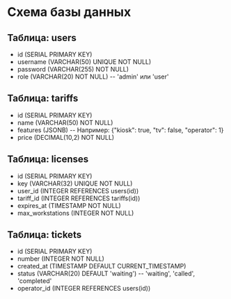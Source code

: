 # Схема базы данных

## Таблица: users
- id (SERIAL PRIMARY KEY)
- username (VARCHAR(50) UNIQUE NOT NULL)
- password (VARCHAR(255) NOT NULL)
- role (VARCHAR(20) NOT NULL) -- 'admin' или 'user'

## Таблица: tariffs
- id (SERIAL PRIMARY KEY)
- name (VARCHAR(50) NOT NULL)
- features (JSONB) -- Например: {"kiosk": true, "tv": false, "operator": 1}
- price (DECIMAL(10,2) NOT NULL)

## Таблица: licenses
- id (SERIAL PRIMARY KEY)
- key (VARCHAR(32) UNIQUE NOT NULL)
- user_id (INTEGER REFERENCES users(id))
- tariff_id (INTEGER REFERENCES tariffs(id))
- expires_at (TIMESTAMP NOT NULL)
- max_workstations (INTEGER NOT NULL)

## Таблица: tickets
- id (SERIAL PRIMARY KEY)
- number (INTEGER NOT NULL)
- created_at (TIMESTAMP DEFAULT CURRENT_TIMESTAMP)
- status (VARCHAR(20) DEFAULT 'waiting') -- 'waiting', 'called', 'completed'
- operator_id (INTEGER REFERENCES users(id))